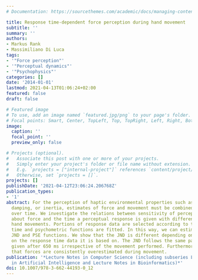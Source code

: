```yaml
---
# Documentation: https://sourcethemes.com/academic/docs/managing-content/

title: Response time-dependent force perception during hand movement
subtitle: ''
summary: ''
authors:
- Markus Rank
- Massimiliano Di Luca
tags:
- '"Force perception"'
- '"Perceptual dynamics"'
- '"Psychophysics"'
categories: []
date: '2014-01-01'
lastmod: 2021-04-13T01:06:24+02:00
featured: false
draft: false

# Featured image
# To use, add an image named `featured.jpg/png` to your page's folder.
# Focal points: Smart, Center, TopLeft, Top, TopRight, Left, Right, BottomLeft, Bottom, BottomRight.
image:
  caption: ''
  focal_point: ''
  preview_only: false

# Projects (optional).
#   Associate this post with one or more of your projects.
#   Simply enter your project's folder or file name without extension.
#   E.g. `projects = ["internal-project"]` references `content/project/deep-learning/index.md`.
#   Otherwise, set `projects = []`.
projects: []
publishDate: '2021-04-12T23:06:24.206768Z'
publication_types:
- '1'
abstract: For the perception of haptic environmental properties such as stiffness,
  damping, or inertia, estimates of force and movement must be combined continuously
  over time. We investigate the relations between sensitivity of perceptual judgments
  about force and the time a perceptual response is given with different types of
  hand movements. Portions of response data are selected according to their response
  time and psychometric functions are fitted. In this way, we can estimate time-dependent
  JND and PSE functions. We show that the JND is different depending on which portion
  on the response time data it is based on. The JND follows the same pattern for responses
  given after 650 ms irrespective of the movement performed. Furthermore, we find
  that forces are consistently overestimated during movement.
publication: '*Lecture Notes in Computer Science (including subseries Lecture Notes
  in Artificial Intelligence and Lecture Notes in Bioinformatics)*'
doi: 10.1007/978-3-662-44193-0_12
---
```

